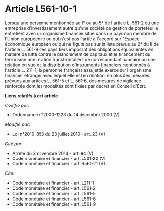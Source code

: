 # Article L561-10-1

Lorsqu'une personne mentionnée au 1° ou au 5° de l'article L. 561-2 ou une entreprise d'investissement autre qu'une société
de gestion de portefeuille entretient avec un organisme financier situé dans un pays non membre de l'Union européenne ou qui
n'est pas Partie à l'accord sur l'Espace économique européen ou qui ne figure pas sur la liste prévue au 2° du II de
l'article L. 561-9 des pays tiers imposant des obligations équivalentes en matière de lutte contre le blanchiment de capitaux
et le financement du terrorisme une relation transfrontalière de correspondant bancaire ou une relation en vue de la
distribution d'instruments financiers mentionnés à l'article L. 211-1, la personne française assujettie exerce sur
l'organisme financier étranger avec lequel elle est en relation, en plus des mesures prévues aux articles L. 561-5 et L.
561-6, des mesures de vigilance renforcée dont les modalités sont fixées par décret en Conseil d'Etat.

**Liens relatifs à cet article**

_Codifié par_:

  - Ordonnance n°2000-1223 du 14 décembre 2000 (V)

_Modifié par_:

  - Loi n°2010-853 du 23 juillet 2010 - art. 23 (V)

_Cité par_:

  - Arrêté du 3 novembre 2014 - art. 64 (V)
  - Code monétaire et financier - art. L561-22 (V)
  - Code monétaire et financier - art. R561-21 (V)

_Cite_:

  - Code monétaire et financier - art. L211-1
  - Code monétaire et financier - art. L561-2
  - Code monétaire et financier - art. L561-5
  - Code monétaire et financier - art. L561-6
  - Code monétaire et financier - art. L561-9
